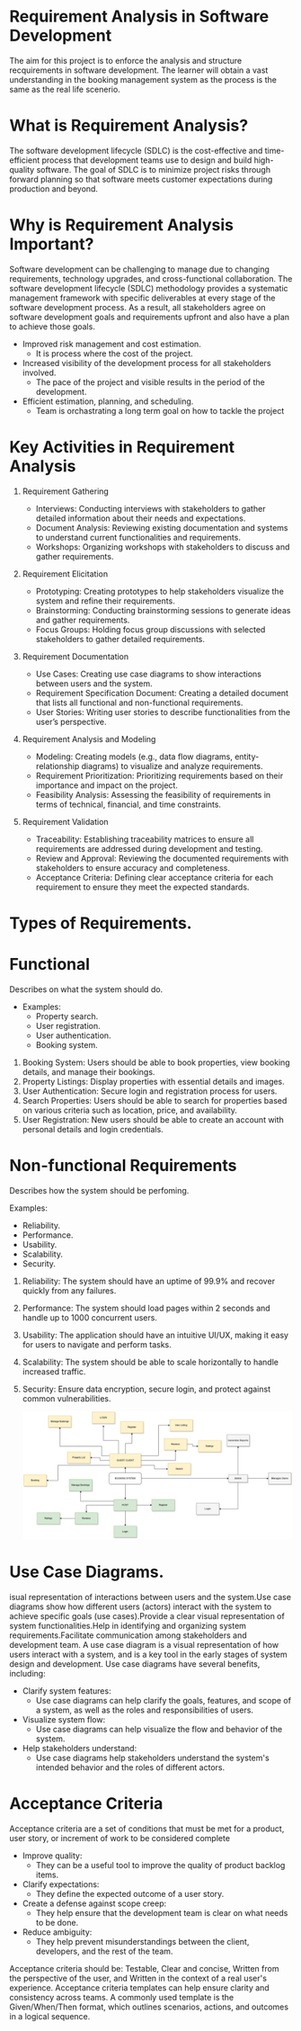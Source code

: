 #                 Requirement Analysis in Software Development      #

The aim for this project is to enforce the analysis and structure recquirements in software development. The learner will obtain a vast understanding in the booking management system as the process is the same as the real life scenerio.

# What is Requirement Analysis?

The software development lifecycle (SDLC) is the cost-effective and time-efficient process that development teams use to design and build high-quality software. 
The goal of SDLC is to minimize project risks through forward planning so that software meets customer expectations during production and beyond. 

# Why is Requirement Analysis Important?

Software development can be challenging to manage due to changing requirements, technology upgrades, and cross-functional collaboration. The software development lifecycle (SDLC) methodology provides a systematic management framework with specific deliverables at every stage of the software development process. As a result, all stakeholders agree on software development goals and requirements upfront and also have a plan to achieve those goals.

- Improved risk management and cost estimation.
   - It is process where the cost of the project.
- Increased visibility of the development process for all stakeholders involved.
   - The pace of the project and visible results in the period of the development.
- Efficient estimation, planning, and scheduling.
   - Team is orchastrating a long term goal on how to tackle the project


# Key Activities in Requirement Analysis

1. Requirement Gathering
   - Interviews: Conducting interviews with stakeholders to gather detailed information about their needs and expectations.
   - Document Analysis: Reviewing existing documentation and systems to understand current functionalities and requirements.
   - Workshops: Organizing workshops with stakeholders to discuss and gather requirements.

2. Requirement Elicitation
   - Prototyping: Creating prototypes to help stakeholders visualize the system and refine their requirements.
   - Brainstorming: Conducting brainstorming sessions to generate ideas and gather requirements.
   - Focus Groups: Holding focus group discussions with selected stakeholders to gather detailed requirements.

3. Requirement Documentation
   - Use Cases: Creating use case diagrams to show interactions between users and the system.
   - Requirement Specification Document: Creating a detailed document that lists all functional and non-functional requirements.
   - User Stories: Writing user stories to describe functionalities from the user’s perspective.  

4. Requirement Analysis and Modeling
   - Modeling: Creating models (e.g., data flow diagrams, entity-relationship diagrams) to visualize and analyze requirements.
   - Requirement Prioritization: Prioritizing requirements based on their importance and impact on the project.
   - Feasibility Analysis: Assessing the feasibility of requirements in terms of technical, financial, and time constraints.

5. Requirement Validation
   - Traceability: Establishing traceability matrices to ensure all requirements are addressed during development and testing.
   - Review and Approval: Reviewing the documented requirements with stakeholders to ensure accuracy and completeness.
   - Acceptance Criteria: Defining clear acceptance criteria for each requirement to ensure they meet the expected standards.
  

# Types of Requirements.
#

# Functional

Describes on  what the system should do.

 - Examples:
   - Property search.
   - User registration.
   - User authentication.
   - Booking system.
  
1. Booking System: Users should be able to book properties, view booking details, and manage their bookings.
2. Property Listings: Display properties with essential details and images.
3. User Authentication: Secure login and registration process for users.
4. Search Properties: Users should be able to search for properties based on various criteria such as location, price, and availability.
5. User Registration: New users should be able to create an account with personal details and login credentials.


# Non-functional Requirements
 
Describes how the system should be perfoming.
 
 Examples: 
 - Reliability.
 - Performance.
 - Usability.
 - Scalability.
 - Security.


1. Reliability: The system should have an uptime of 99.9% and recover quickly from any failures.
2. Performance: The system should load pages within 2 seconds and handle up to 1000 concurrent users.
3. Usability: The application should have an intuitive UI/UX, making it easy for users to navigate and perform tasks.
4. Scalability: The system should be able to scale horizontally to handle increased traffic.
5. Security: Ensure data encryption, secure login, and protect against common vulnerabilities. 
   
   ![alt text](alx-booking-uc.png)

# Use Case Diagrams.

isual representation of interactions between users and the system.Use case diagrams show how different users (actors) interact with the system to achieve specific goals (use cases).Provide a clear visual representation of system functionalities.Help in identifying and organizing system requirements.Facilitate communication among stakeholders and development team.
A use case diagram is a visual representation of how users interact with a system, and is a key tool in the early stages of system design and development. Use case diagrams have several benefits, including:

- Clarify system features: 
  - Use case diagrams can help clarify the goals, features, and scope of a system, as well as the roles and responsibilities of users. 
- Visualize system flow:
  - Use case diagrams can help visualize the flow and behavior of the system. 
- Help stakeholders understand:
  - Use case diagrams help stakeholders understand the system's intended behavior and the roles of different actors. 



# Acceptance Criteria 

Acceptance criteria are a set of conditions that must be met for a product, user story, or increment of work to be considered complete

- Improve quality:
  - They can be a useful tool to improve the quality of product backlog items.
- Clarify expectations:
  - They define the expected outcome of a user story.
- Create a defense against scope creep:
  - They help ensure that the development team is clear on what needs to be done.
- Reduce ambiguity:
  - They help prevent misunderstandings between the client, developers, and the rest of the team.
  
Acceptance criteria should be: Testable, Clear and concise, Written from the perspective of the user, and Written in the context of a real user's experience.
Acceptance criteria templates can help ensure clarity and consistency across teams. A commonly used template is the Given/When/Then format, which outlines scenarios, actions, and outcomes in a logical sequence.